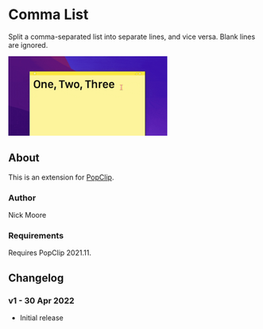 # Comma List

Split a comma-separated list into separate lines, and vice versa. Blank lines are ignored.

<img src="https://raw.githubusercontent.com/pilotmoon/PopClip-Extensions/master/source/CommaList.popclipext/CommaList-demo.gif" width="320px">

## About

This is an extension for [PopClip](https://pilotmoon.com/popclip/).

### Author

Nick Moore

### Requirements

Requires PopClip 2021.11.

## Changelog

### v1 - 30 Apr 2022

* Initial release
